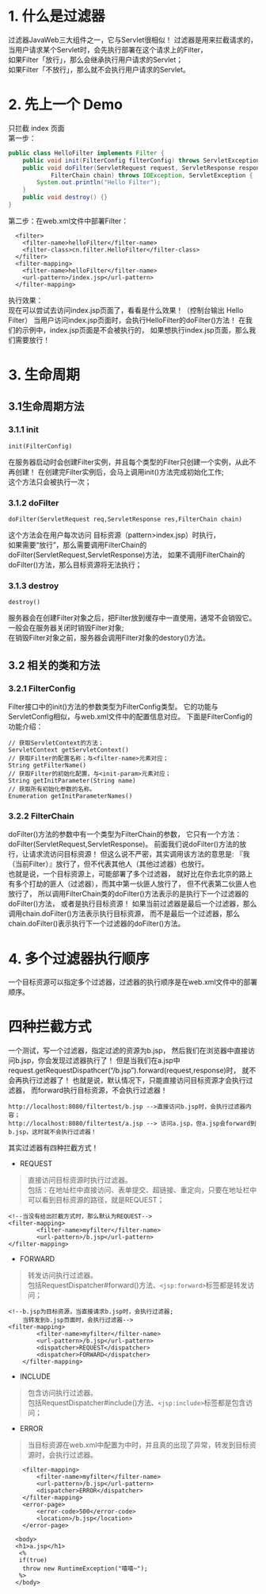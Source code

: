 # 1. 什么是过滤器
过滤器JavaWeb三大组件之一，它与Servlet很相似！
过滤器是用来拦截请求的，
当用户请求某个Servlet时，会先执行部署在这个请求上的Filter，  
如果Filter「放行」，那么会继承执行用户请求的Servlet；  
如果Filter「不放行」，那么就不会执行用户请求的Servlet。  
# 2. 先上一个 Demo
只拦截 index 页面   
第一步：
```java
public class HelloFilter implements Filter {
	public void init(FilterConfig filterConfig) throws ServletException {}
	public void doFilter(ServletRequest request, ServletResponse response,
			FilterChain chain) throws IOException, ServletException {
		System.out.println("Hello Filter");
	}
	public void destroy() {}
}
```
第二步：在web.xml文件中部署Filter：
```
  <filter>
  	<filter-name>helloFilter</filter-name>
  	<filter-class>cn.filter.HelloFilter</filter-class>
  </filter>
  <filter-mapping>
  	<filter-name>helloFilter</filter-name>
  	<url-pattern>/index.jsp</url-pattern>
  </filter-mapping>
```
执行效果：   
现在可以尝试去访问index.jsp页面了，看看是什么效果！（控制台输出 Hello Filter）
当用户访问index.jsp页面时，会执行HelloFilter的doFilter()方法！
在我们的示例中，index.jsp页面是不会被执行的，
如果想执行index.jsp页面，那么我们需要放行！

# 3. 生命周期
## 3.1生命周期方法

### 3.1.1 init 
```
init(FilterConfig) 
```
 
在服务器启动时会创建Filter实例，并且每个类型的Filter只创建一个实例，从此不再创建！
在创建完Filter实例后，会马上调用init()方法完成初始化工作;   
这个方法只会被执行一次；  

### 3.1.2 doFilter
```
doFilter(ServletRequest req,ServletResponse res,FilterChain chain)    
```
这个方法会在用户每次访问
目标资源（<url->pattern>index.jsp</url-pattern>）时执行，  
如果需要“放行”，那么需要调用FilterChain的doFilter(ServletRequest,ServletResponse)方法，
如果不调用FilterChain的doFilter()方法，那么目标资源将无法执行；

### 3.1.3 destroy
```
destroy()
```
服务器会在创建Filter对象之后，把Filter放到缓存中一直使用，通常不会销毁它。  
一般会在服务器关闭时销毁Filter对象;  
在销毁Filter对象之前，服务器会调用Filter对象的destory()方法。

## 3.2 相关的类和方法
### 3.2.1 FilterConfig

Filter接口中的init()方法的参数类型为FilterConfig类型。
它的功能与ServletConfig相似，与web.xml文件中的配置信息对应。
下面是FilterConfig的功能介绍：
```
// 获取ServletContext的方法；
ServletContext getServletContext()
// 获取Filter的配置名称；与<filter-name>元素对应；
String getFilterName()
// 获取Filter的初始化配置，与<init-param>元素对应；
String getInitParameter(String name)
// 获取所有初始化参数的名称。
Enumeration getInitParameterNames()
```

### 3.2.2 FilterChain
doFilter()方法的参数中有一个类型为FilterChain的参数，
它只有一个方法：doFilter(ServletRequest,ServletResponse)。
前面我们说doFilter()方法的放行，让请求流访问目标资源！
但这么说不严密，其实调用该方法的意思是:
『我（当前Filter）』放行了，但不代表其他人（其他过滤器）也放行。   
也就是说，一个目标资源上，可能部署了多个过滤器，
就好比在你去北京的路上有多个打劫的匪人（过滤器），而其中第一伙匪人放行了，
但不代表第二伙匪人也放行了，
所以调用FilterChain类的doFilter()方法表示的是执行下一个过滤器的doFilter()方法，
或者是执行目标资源！
如果当前过滤器是最后一个过滤器，那么调用chain.doFilter()方法表示执行目标资源，
而不是最后一个过滤器，那么chain.doFilter()表示执行下一个过滤器的doFilter()方法。


# 4. 多个过滤器执行顺序
一个目标资源可以指定多个过滤器，过滤器的执行顺序是在web.xml文件中的部署顺序。

# 四种拦截方式
一个测试，写一个过滤器，指定过滤的资源为b.jsp，
然后我们在浏览器中直接访问b.jsp，你会发现过滤器执行了！
但是当我们在a.jsp中  
request.getRequestDispathcer(“/b.jsp”).forward(request,response)时，
就不会再执行过滤器了！
也就是说，默认情况下，只能直接访问目标资源才会执行过滤器，
而forward执行目标资源，不会执行过滤器！
```
http://localhost:8080/filtertest/b.jsp -->直接访问b.jsp时，会执行过滤器内容；
http://localhost:8080/filtertest/a.jsp --> 访问a.jsp，但a.jsp会forward到b.jsp，这时就不会执行过滤器！

```

其实过滤器有四种拦截方式！

* REQUEST  

> 直接访问目标资源时执行过滤器。  
> 包括：在地址栏中直接访问、表单提交、超链接、重定向，只要在地址栏中可以看到目标资源的路径，就是REQUEST；
```
<!--当没有给出拦截方式时，那么默认为REQUEST-->
<filter-mapping>
		<filter-name>myfilter</filter-name>
		<url-pattern>/b.jsp</url-pattern>
</filter-mapping>
```
* FORWARD  

> 转发访问执行过滤器。  
> 包括RequestDispatcher#forward()方法、```<jsp:forward>```标签都是转发访问；

```
<!--b.jsp为目标资源，当直接请求b.jsp时，会执行过滤器;
    当转发到b.jsp页面时，会执行过滤器-->
<filter-mapping>
		<filter-name>myfilter</filter-name>
		<url-pattern>/b.jsp</url-pattern>
		<dispatcher>REQUEST</dispatcher>
		<dispatcher>FORWARD</dispatcher>
	</filter-mapping>
```
* INCLUDE  

> 包含访问执行过滤器。  
> 包括RequestDispatcher#include()方法、```<jsp:include>```标签都是包含访问；

* ERROR  

> 当目标资源在web.xml中配置为<error-page>中时，并且真的出现了异常，转发到目标资源时，会执行过滤器。

```
	<filter-mapping>
		<filter-name>myfilter</filter-name>
		<url-pattern>/b.jsp</url-pattern>
		<dispatcher>ERROR</dispatcher>
	</filter-mapping>
	<error-page>
		<error-code>500</error-code>
		<location>/b.jsp</location>
	</error-page>
```
```
  <body>
  <h1>a.jsp</h1>
   <%
   if(true)
   	throw new RuntimeException("嘻嘻~");
   %>
  </body>

```




